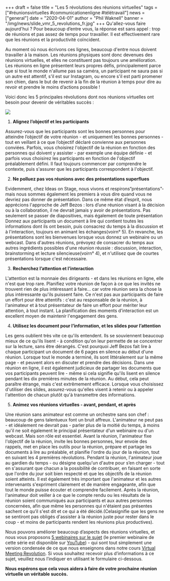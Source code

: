+++
draft = false
title = "Les 5 révolutions des réunions virtuelles"
tags = ["#réunionsvirtuelles #communicationenligne #télétravail"]
news = ["general"]
date = "2020-04-01"
author = "Phil Waknell"
banner = "/img/news/slide_vmr_5_revolutions_fr.jpg"
+++
Qu'allez-vous faire aujourd'hui ? Pour beaucoup d’entre vous, la réponse est sans appel : trop de réunions et pas assez de temps pour travailler. Il est effectivement rare que les réunions et la productivité coïncident.



Au moment où nous écrivons ces lignes, beaucoup d'entre nous doivent travailler à la maison. Les réunions physiques sont donc devenues des réunions virtuelles, et elles ne constituent pas toujours une amélioration. Les réunions en ligne présentent leurs propres défis, principalement parce que si tout le monde n'allume pas sa caméra, un participant ne saura pas si un autre est attentif, s'il est sur Instagram, ou encore s'il est parti promener son chien, dans le but de revenir à la fin de la réunion à temps pour dire au revoir et prendre le moins d’actions possible !



Voici donc les 5 principales révolutions dont nos réunions virtuelles ont besoin pour devenir de véritables succès :

![](https://paper-attachments.dropbox.com/s_4B18A4D7D91857E7B0476D3E368601EA18777E6ABEFF1D2931E5ED5D44347BBC_1585732064613_Slide+VMR+5+Revolutions+FR.jpg)



1. **Alignez l’objectif et les participants**

Assurez-vous que les participants sont les bonnes personnes pour atteindre l’objectif de votre réunion - et uniquement les bonnes personnes - tout en veillant à ce que l’objectif déclaré convienne aux personnes conviées. Parfois, vous choisirez l'objectif de la réunion en fonction des personnes qui doivent y assister - par exemple une équipe définie - et parfois vous choisirez les participants en fonction de l'objectif préalablement défini. Il faut toujours commencer par comprendre le contexte, puis s'assurer que les participants correspondent à l'objectif.



2. **Ne polluez pas vos réunions avec des présentations superflues**

Evidemment, chez Ideas on Stage, nous vivons et respirons“présentations”- mais nous sommes également les premiers à vous dire quand vous ne devriez pas donner de présentation. Dans ce même état d’esprit, nous apprécions l'approche de Jeff Bezos : lors d’une réunion visant à la décision ou à la collaboration, il ne devrait jamais y avoir de présentations. Pas seulement se passer de diapositives, mais également de toute présentation Donnez aux participants un document à lire qui contient toutes les informations dont ils ont besoin, puis consacrez du temps à la discussion et à l'interaction, toujours en animant les échanges(voirn° 5). En revanche, les présentations sont les bienvenues lorsque vous donnez un webinaire ou un webcast. Dans d'autres réunions, prévoyez de consacrer du temps aux autres ingrédients possibles d'une réunion réussie : discussion, interaction, brainstorming et lecture silencieuse(voirn° 4), et n'utilisez que de courtes présentations lorsque c'est nécessaire.



3. **Recherchez l’attention et l’interaction**

L'attention est la monnaie des dirigeants - et dans les réunions en ligne, elle n'est que trop rare. Planifiez votre réunion de façon à ce que les invités ne trouvent rien de plus intéressant à faire... car votre réunion sera la chose la plus intéressante qu'ils puissent faire. Ce n'est pas aux participants de faire un effort pour être attentifs : c'est au responsable de la réunion, à l'animateur et à tout présentateur de faire un effort pour mériter leur attention, à tout instant. La planification des moments d’interaction est un excellent moyen de maintenir l'engagement des gens.



4. **Utilisez les document pour l’information, et les slides pour l’attention**

Les gens oublient très vite ce qu'ils entendent. Ils se souviennent beaucoup mieux de ce qu'ils lisent - à condition qu'on leur permette de se concentrer sur la lecture, sans être dérangés. C'est pourquoi Jeff Bezos fait lire à chaque participant un document de 6 pages en silence au début d'une réunion. Lorsque tout le monde a terminé, ils sont littéralement sur la même page - et peuvent alors en discuter et prendre des décisions. Dans une réunion en ligne, il est également judicieux de partager les documents que vos participants peuvent lire - même si cela signifie qu'ils lisent en silence pendant les dix premières minutes de la réunion. Au début, cela peut paraître étrange, mais c'est extrêmement efficace. Lorsque vous choisissez d'utiliser des slides, assurez-vous qu'elles visent à retenir ou à appeler l'attention de chacun plutôt qu'à transmettre des informations.



5. **Animez vos réunions virtuelles - avant, pendant, et après**

Une réunion sans animateur est comme un orchestre sans son chef : beaucoup de gens talentueux font un bruit affreux. L'animateur ne peut pas - et idéalement ne devrait pas - parler plus de la moitié du temps, à moins qu'il ne soit également le principal présentateur d'un webinaire ou d'un webcast. Mais son rôle est essentiel. Avant la réunion, l'animateur fixe l'objectif de la réunion, invite les bonnes personnes, leur envoie des rappels, met en place les outils pour la réunion, prépare et partage les documents à lire au préalable, et planifie l'ordre du jour de la réunion, tout en suivant les 4 premières révolutions. Pendant la réunion, l'animateur joue au gardien du temps - ou désigne quelqu'un d'autre pour s’en charger - tout en s'assurant que chacun a la possibilité de contribuer, en faisant en sorte que l'ordre du jour soit bien respecté et que les objectifs de la réunion soient atteints. Il est également très important que l'animateur et les autres intervenants s'expriment clairement et de manière engageante, afin que tout le monde puisse écouter et comprendre facilement. Après la réunion, l'animateur doit veiller à ce que le compte rendu ou les résultats de la réunion soient communiqués aux participants et aux autres personnes concernées, afin que même les personnes qui n'étaient pas présentes sachent ce qu’il s'est dit et ce qui a été décidé.(Celasignifie que les gens ne se sentiront pas obligés d'assister à la réunion juste pour rester dans le coup - et moins de participants rendent les réunions plus productives).

Nous pouvons améliorer beaucoup d’aspects des réunions virtuelles, et nous vous proposons [5 webinaires sur le sujet](https://www.ideasonstage.fr/formation-presentations/webinaires/) (le premier webinaire de cette série est disponible sur [YouTube](https://youtu.be/IknE6ibOYpw)) - qui sont tout simplement une version condensée de ce que nous enseignons dans notre cours [Virtual Meeting Revolution](https://www.ideasonstage.fr/presentations-training/virtual-meetings-revolution/). Si vous souhaitez recevoir plus d’informations à ce sujet, veuillez nous l’indiquer en utilisant le formulaire ci-dessous.

**Nous espérons que cela vous aidera à faire de votre prochaine réunion virtuelle un véritable succès.**